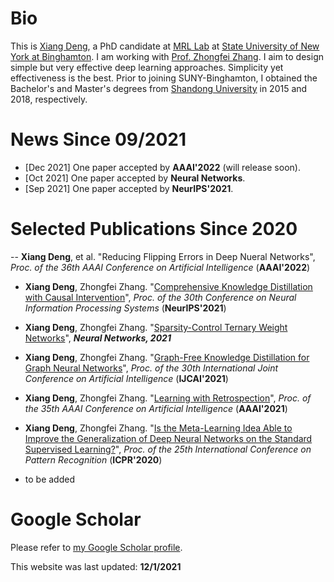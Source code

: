 # Bio

This is [Xiang Deng][Xiang Deng], a PhD candidate at [MRL Lab][MRL Lab] at [State University of New York at Binghamton][State University of New York at Binghamton]. I am working with [Prof. Zhongfei Zhang][Prof. Zhongfei Zhang]. I aim to design simple but very effective deep learning approaches. Simplicity yet effectiveness is the best. Prior to joining SUNY-Binghamton, I obtained the Bachelor's and Master's degrees from [Shandong University][Shandong University] in 2015 and 2018, respectively.

[Xiang Deng]: Xiang-Deng-DL.github.io
[MRL Lab]: http://cs.binghamton.edu/~forweb/home.html
[State University of New York at Binghamton]:https://www.binghamton.edu
[Prof. Zhongfei Zhang]: http://www.cs.binghamton.edu/%7Ezhongfei/
[Shandong University]: http://www.en.sdu.edu.cn/

# News Since 09/2021
- [Dec 2021] One paper accepted by **AAAI'2022** (will release soon).
- [Oct 2021] One paper accepted by **Neural Networks**.
- [Sep 2021] One paper accepted by **NeurIPS'2021**.

# Selected Publications Since 2020

  -- **Xiang Deng**, et al. "Reducing Flipping Errors in Deep Nueral Networks", *Proc. of the 36th AAAI Conference on Artificial Intelligence* (**AAAI'2022**)
  - **Xiang Deng**, Zhongfei Zhang. "[Comprehensive Knowledge Distillation with Causal Intervention]", *Proc. of the 30th Conference on Neural Information Processing Systems* (**NeurIPS'2021**)
  
  - **Xiang Deng**, Zhongfei Zhang. "[Sparsity-Control Ternary Weight Networks]", ***Neural Networks, 2021***

  - **Xiang Deng**, Zhongfei Zhang. "[Graph-Free Knowledge Distillation for Graph Neural Networks]", *Proc. of the 30th International Joint Conference on Artificial Intelligence* (**IJCAI'2021**)
   
  - **Xiang Deng**, Zhongfei Zhang. "[Learning with Retrospection]", *Proc. of the 35th AAAI Conference on Artificial Intelligence* (**AAAI'2021**)
  
  - **Xiang Deng**, Zhongfei Zhang. "[Is the Meta-Learning Idea Able to Improve the Generalization of Deep Neural Networks on the Standard Supervised Learning?]", *Proc. of the 25th International Conference on Pattern Recognition* (**ICPR'2020**)
  
  - to be added

[Comprehensive Knowledge Distillation with Causal Intervention]: https://openreview.net/pdf?id=ch9qlCdrHD7
[Sparsity-Control Ternary Weight Networks]: https://arxiv.org/abs/2011.00580
[Graph-Free Knowledge Distillation for Graph Neural Networks]: https://www.ijcai.org/proceedings/2021/0320.pdf
[Learning with Retrospection]: https://arxiv.org/pdf/2012.13098.pdf
[Is the Meta-Learning Idea Able to Improve the Generalization of Deep Neural Networks on the Standard Supervised Learning?]: https://arxiv.org/pdf/2002.12455.pdf
[Code]: https://github.com/Xiang-Deng-DL/Learning-With-Retrospection
# Google Scholar
Please refer to [my Google Scholar profile][my Google Scholar profile].

[my Google Scholar profile]: https://scholar.google.com/citations?hl=en&user=5aNR1gsAAAAJ



This website was last updated: **12/1/2021**
